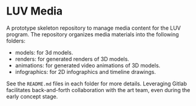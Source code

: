 # LUV Media
A prototype skeleton repository to manage media content for the LUV program. The repository organizes media materials into the following folders:
- models: for 3d models.
- renders: for generated renders of 3D models.
- animations: for generated video animations of 3D models.
- infographics: for 2D infographics and timeline drawings.

See the `README.md` files in each folder for more details. Leveraging Gitlab facilitates back-and-forth collaboration with the art team, even during the early concept stage.
